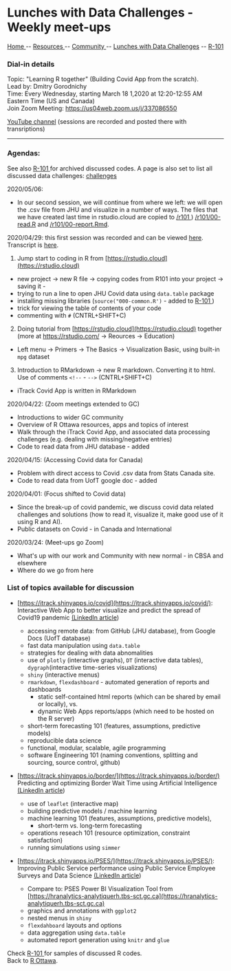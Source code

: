 

# Lunches with Data Challenges - Weekly meet-ups

[ Home ](https://IVI-M.github.io/R-Ottawa/) --  [ Resources ](resources.md) -- [ Community ](community.md) -- [Lunches with Data Challenges](meetups.md) -- [ R-101 ](https://github.com/IVI-M/R-Ottawa/tree/master/r101)


### Dial-in details


Topic: "Learning R together" (Building Covid App from the scratch).   
Lead by: Dmitry Gorodnichy      
Time: Every Wednesday, starting March 18 1,2020 at 12:20-12:55 AM Eastern Time (US and Canada)    
Join Zoom Meeting: https://us04web.zoom.us/j/337086550     
<!-- Password: 
*please contact the organizer or get it from
[GCCollab](https://gccollab.ca/discussion/view/4482867/enlunches-with-data-challenges-on-wednesdays-on-rfr)* -->

[YouTube channel](https://www.youtube.com/playlist?list=PLUogPW3t8g0RFvDGyKo1murnQUaSJxEPl)  (sessions are recorded and posted there with transriptions)

---

### Agendas:

See also [ R-101 ](https://github.com/IVI-M/R-Ottawa/tree/master/r101) for archived discussed codes. 
A page is also set to list all discussed data challenges: [challenges](challenges.md)

2020/05/06: 

- In our second session, we will continue from where we left: we will open the .csv file from JHU and visualize in a number of ways. The files that we have created last time in rstudio.cloud are copied to [/r101 ](https://github.com/IVI-M/R-Ottawa/tree/master/r101) )  [/r101/00-read.R]() and [/r101/00-report.Rmd](). 

2020/04/29: this first session was recorded and can be viewed [here](https://youtu.be/d_EC39tIWMQ). Transcript is [here](https://github.com/IVI-M/R-Ottawa/blob/master/r101/session1-transcript.md).


1. Jump start to coding in R from [https://rstudio.cloud](https://rstudio.cloud) 
  - new project -> new R file -> copying codes from R101 into your project -> saving it -
  - trying to run a line to open JHU Covid data using `data.table` package
  - installing missing libraries (`source("000-common.R')` - added to [ R-101 ](https://github.com/IVI-M/R-Ottawa/tree/master/r101) )
  - trick for viewing the table of contents of your code
  - commenting with `#` (CNTRL+SHIFT+C)
2. Doing tutorial from [https://rstudio.cloud](https://rstudio.cloud) together (more at https://rstudio.com/ -> Reources -> Education)
  - Left menu -> Primers -> The Basics -> Visualization Basic, using built-in `mpg` dataset
3. Introduction to RMarkdown -> new R markdown. Converting it to html. Use of comments `<!--` - `-->` (CNTRL+SHIFT+C)
  - iTrack Covid App is written in RMarkdown



2020/04/22: (Zoom meetings extended to GC)

- Introductions to wider GC community
- Overview of R Ottawa resources, apps and topics of interest
- Walk through the iTrack Covid App, and associated data processing challenges (e.g. dealing with missing/negative entries)
- Code to read data from JHU database - added

2020/04/15:  (Accessing Covid data for Canada)

- Problem with direct access to Covid .csv data from Stats Canada site. 
- Code to read data from UofT google doc - added

2020/04/01:  (Focus shifted to Covid data)

- Since the break-up of covid pandemic, we discuss covid data related challenges and solutions (how to read it, visualize it, make good use of it using R and AI). 
- Public datasets on Covid - in Canada and International


2020/03/24: (Meet-ups go Zoom)

- What's up with our work and Community  with new normal -  in CBSA and elsewhere
- Where do we go from here


###  List of topics available for discussion

- [https://itrack.shinyapps.io/covid](https://itrack.shinyapps.io/covid/):   
Interactive Web App to better visualize and predict the spread of Covid19 pandemic [(LinkedIn article](https://www.linkedin.com/pulse/interactive-web-app-visualize-predict-spread-covid19-gorodnichy/))
  - accessing remote data: from GitHub (JHU database), from Google Docs (UofT database)
  - fast data manipulation using `data.table`
  - strategies for dealing with data abnomalities
  - use of `plotly` (interactive graphs), `DT` (interactive data tables), `dygraph`(interactive time-series visualizations)
  - `shiny` (interactive menus)
  - `rmarkdown`, `flexdashboard` - automated generation of reports and dashboards 
    - static self-contained html reports (which can be shared by email or locally),  vs.  
    - dynamic Web Apps reports/apps (which need to be hosted on the R server)
  - short-term forecasting 101 (features, assumptions, predictive models)
  - reproducible data science
  - functional, modular, scalable, agile programming
  - software Engineering 101 (naming conventions, splitting and sourcing, source control, github)
  
- [https://itrack.shinyapps.io/border/](https://itrack.shinyapps.io/border/)   
Predicting and optimizing Border Wait Time using Artificial Intelligence  [(LinkedIn article](https://www.linkedin.com/pulse/predicting-optimizing-border-wait-time-using-dmitry-gorodnichy/))
  - use of `leaflet` (interactive map)
  - building predictive models / machine learning
  - machine learning 101 (features, assumptions, predictive models), 
    - short-term vs. long-term forecasting
  - operations reseach 101 (resource optimization, constraint satisfaction)
  - running simulations  using `simmer`
  
- [https://itrack.shinyapps.io/PSES/](https://itrack.shinyapps.io/PSES/):   
Improving Public Service performance using Public Service Employee Surveys and Data Science [(LinkedIn article](https://www.linkedin.com/pulse/analyzing-improving-public-service-performance-using-data-gorodnichy/))
  - Compare to: PSES Power BI Visualization Tool from [https://hranalytics-analytiquerh.tbs-sct.gc.ca](https://hranalytics-analytiquerh.tbs-sct.gc.ca)
  - graphics and annotations with `ggplot2`
  - nested menus in `shiny`
  - `flexdahboard` layouts and options
  - data aggregation using `data.table`
  - automated report generation using `knitr` and `glue`


Check  [ R-101 ](https://github.com/IVI-M/R-Ottawa/tree/master/r101) for samples of discussed R codes.   
Back to [R Ottawa](https://ivi-m.github.io/R-Ottawa/). 
